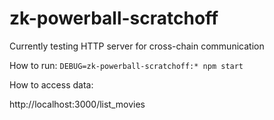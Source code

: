 # zk-powerball-scratchoff
Currently testing HTTP server for cross-chain communication

How to run:
`DEBUG=zk-powerball-scratchoff:* npm start`

How to access data:

http://localhost:3000/list_movies